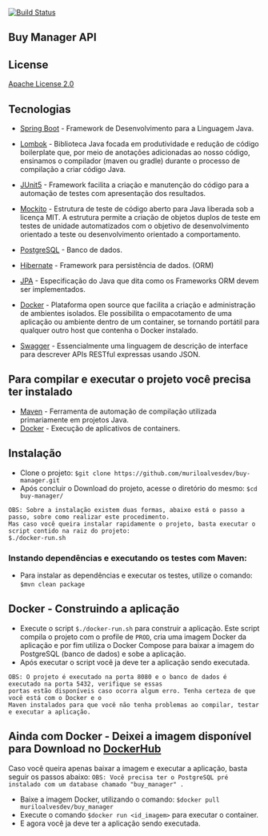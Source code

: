 [![Build Status](https://travis-ci.com/muriloalvesdev/buy-manager.svg?token=ioemJXEZtsUqgszw2Nq4&branch=master)](https://travis-ci.com/muriloalvesdev/buy-manager)


## Buy Manager API

## License
[Apache License 2.0](https://github.com/muriloalvesdev/buy-manager/blob/master/LICENSE)

## Tecnologias 

- [Spring Boot](https://spring.io/projects/spring-boot) - Framework de Desenvolvimento para a Linguagem Java.

- [Lombok](https://projectlombok.org/) - Biblioteca Java focada em produtividade e redução de código boilerplate que, por meio de anotações adicionadas ao nosso código, ensinamos o compilador (maven ou gradle) durante o processo de compilação a criar código Java.

- [JUnit5](https://junit.org/junit5/) - Framework facilita a criação e manutenção do código para a automação de testes com apresentação dos resultados.

- [Mockito](https://site.mockito.org/) - Estrutura de teste de código aberto para Java liberada sob a licença MIT. A estrutura permite a criação de objetos duplos de teste em testes de unidade automatizados com o objetivo de desenvolvimento orientado a teste ou desenvolvimento orientado a comportamento.

- [PostgreSQL](https://www.postgresql.org/download/) - Banco de dados.

- [Hibernate](https://hibernate.org/) - Framework para persistência de dados. (ORM)

- [JPA](https://hibernate.org/orm/) - Especificação do Java que dita como os Frameworks ORM devem ser implementados.

- [Docker](https://www.docker.com/) - Plataforma open source que facilita a criação e administração de ambientes isolados. Ele possibilita o empacotamento de uma aplicação ou ambiente dentro de um container, se tornando portátil para qualquer outro host que contenha o Docker instalado.

- [Swagger](https://swagger.io/) - Essencialmente uma linguagem de descrição de interface para descrever APIs RESTful expressas usando JSON.


## Para compilar e executar o projeto você precisa ter instalado

 - [Maven](https://maven.apache.org/) - Ferramenta de automação de compilação utilizada primariamente em projetos Java.
 - [Docker](https://docs.docker.com/get-docker/) - Execução de aplicativos de containers.


## Instalação

 - Clone o projeto: `$git clone https://github.com/muriloalvesdev/buy-manager.git`
 - Após concluir o Download do projeto, acesse o diretório do mesmo: `$cd buy-manager/`
 
```
OBS: Sobre a instalação existem duas formas, abaixo está o passo a passo, sobre como realizar este procedimento. 
Mas caso você queira instalar rapidamente o projeto, basta executar o script contido na raiz do projeto: 
$./docker-run.sh
```
 
### Instando dependências e executando os testes com Maven:

- Para instalar as dependências e executar os testes, utilize o comando: `$mvn clean package`

## Docker - Construindo a aplicação

- Execute o script `$./docker-run.sh` para construir a aplicação. 
Este script compila o projeto com o profile de `PROD`, cria uma imagem Docker da aplicação e por fim utiliza o 
Docker Compose para baixar a imagem do PostgreSQL (banco de dados) e sobe a aplicação.
- Após executar o script você ja deve ter a aplicação sendo executada.
```
OBS: O projeto é executado na porta 8080 e o banco de dados é executado na porta 5432, verifique se essas 
portas estão disponíveis caso ocorra algum erro. Tenha certeza de que você está com o Docker e o 
Maven instalados para que você não tenha problemas ao compilar, testar e executar a aplicação.
```

## Ainda com Docker - Deixei a imagem disponível para Download no [DockerHub](https://hub.docker.com/r/muriloalvesdev/buy_manager)
Caso você queira apenas baixar a imagem e executar a aplicação, basta seguir os passos abaixo:
`OBS: Você precisa ter o PostgreSQL pré instalado com um database chamado "buy_manager" .`

- Baixe a imagem Docker, utilizando o comando: `$docker pull muriloalvesdev/buy_manager`
- Execute o comando `$docker run <id_imagem>` para executar o container.
- E agora você ja deve ter a aplicação sendo executada.
